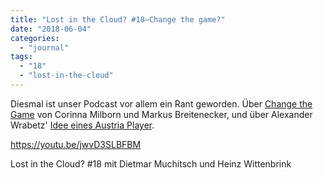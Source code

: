 ```yaml
---
title: "Lost in the Cloud? #18–Change the game?"
date: "2018-06-04"
categories: 
  - "journal"
tags: 
  - "18"
  - "lost-in-the-cloud"
---
```


Diesmal ist unser Podcast vor allem ein Rant geworden. Über [Change the Game](https://www.brandstaetterverlag.com/buch/change-game) von Corinna Milborn und Markus Breitenecker, und über Alexander Wrabetz' [Idee eines Austria Player](http://orf.at/stories/2441025/).

https://youtu.be/jwvD3SLBFBM

Lost in the Cloud? #18 mit Dietmar Muchitsch und Heinz Wittenbrink
